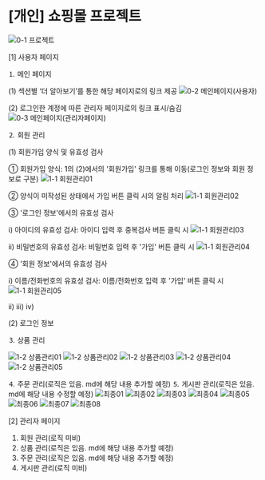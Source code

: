  # [개인] 쇼핑몰 프로젝트

![0-1  프로젝트](https://github.com/cyj5509/project/assets/139317478/63821322-2932-4b2b-96a6-03244fe0b82f)

[1] 사용자 페이지

⒈ 메인 페이지

 (1) 섹션별 ‘더 알아보기’를 통한 해당 페이지로의 링크 제공
 ![0-2  메인페이지(사용자)](https://github.com/cyj5509/project/assets/139317478/0d19e796-12a6-41b6-8364-b10ea981c787)

 (2) 로그인한 계정에 따른 관리자 페이지로의 링크 표시/숨김
 ![0-3  메인페이지(관리자페이지)](https://github.com/cyj5509/project/assets/139317478/48f75d1d-bcec-4280-b652-1f992b428456)

⒉ 회원 관리

 (1) 회원가입 양식 및 유효성 검사

  ① 회원가입 양식: 1의 (2)에서의 '회원가입' 링크를 통해 이동(로그인 정보와 회원 정보로 구분)
  ![1-1  회원관리01](https://github.com/cyj5509/project/assets/139317478/fb28bcff-0618-49df-bb3f-6306945ee4d3)

  ② 양식이 미작성된 상태에서 가입 버튼 클릭 시의 알림 처리
  ![1-1  회원관리02](https://github.com/cyj5509/project/assets/139317478/9003f0cf-b27f-4a2a-9ded-6e0a1340545f)
  
  ③ '로그인 정보'에서의 유효성 검사
  
  ⅰ) 아이디의 유효성 검사: 아이디 입력 후 중복검사 버튼 클릭 시
  ![1-1  회원관리03](https://github.com/cyj5509/project/assets/139317478/a14146d4-f687-48ab-b536-afeec361f4a7)

  ⅱ) 비밀번호의 유효성 검사: 비밀번호 입력 후 '가입' 버튼 클릭 시
  ![1-1  회원관리04](https://github.com/cyj5509/project/assets/139317478/bcd5e32b-904c-4ff7-ac4f-9433ba978019)

  ④ '회원 정보'에서의 유효성 검사
  
  ⅰ) 이름/전화번호의 유효성 검사: 이름/전화번호 입력 후 '가입' 버튼 클릭 시
  ![1-1  회원관리05](https://github.com/cyj5509/project/assets/139317478/355dbfbd-89a5-486b-a93e-8f4316a290dd)

  
  ⅱ)
  ⅲ)
  ⅳ)

 (2) 로그인 정보

⒊ 상품 관리

![1-2  상품관리01](https://github.com/cyj5509/project/assets/139317478/45a78c29-d909-48e1-9826-bfe220a8e3bc)
![1-2  상품관리02](https://github.com/cyj5509/project/assets/139317478/9a49f381-caaa-4774-83b3-18a756979ac4)
![1-2  상품관리03](https://github.com/cyj5509/project/assets/139317478/19e43a29-bbad-425b-aaed-d212593eb553)
![1-2  상품관리04](https://github.com/cyj5509/project/assets/139317478/119ed63a-7160-4613-a3f8-6c7ded90e702)
![1-2  상품관리05](https://github.com/cyj5509/project/assets/139317478/c495cd2b-8dcc-4ac0-9fef-1943f7c7d71d)


⒋ 주문 관리(로직은 있음. md에 해당 내용 추가할 예정)
⒌ 게시판 관리(로직은 있음. md에 해당 내용 수정할 예정)
![최종01](https://github.com/cyj5509/project/assets/139317478/04561e4b-8e05-4c05-9dd7-a0780849d173)
![최종02](https://github.com/cyj5509/project/assets/139317478/d08defbf-7957-4a13-adf4-727f84b9b045)
![최종03](https://github.com/cyj5509/project/assets/139317478/bc58722d-8157-4e47-8cd1-8d82352d166c)
![최종04](https://github.com/cyj5509/project/assets/139317478/0abbabc9-4763-46b9-ab8a-3c1ebc4658bf)
![최종05](https://github.com/cyj5509/project/assets/139317478/69709faa-ae31-42a6-8e55-2dcbc6e07b80)
![최종06](https://github.com/cyj5509/project/assets/139317478/fdaade7d-9bc8-437d-9bf4-54a080db2d2a)
![최종07](https://github.com/cyj5509/project/assets/139317478/67b34690-ae7d-47ee-bf8c-ab44315af019)
![최종08](https://github.com/cyj5509/project/assets/139317478/46c5325d-d278-4c59-89dc-96e96e33d709)

[2] 관리자 페이지
1. 회원 관리(로직 미비)
2. 상품 관리(로직은 있음. md에 해당 내용 추가할 예정)
3. 주문 관리(로직은 있음. md에 해당 내용 추가할 예정)
4. 게시판 관리(로직 미비)
